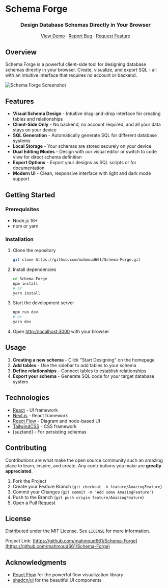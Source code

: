 # Schema Forge

<div align="center">
  <h3>Design Database Schemas Directly in Your Browser</h3>
  
  <p>
    <a href="http://schema-forge.vercel.app/">View Demo</a>
    ·
    <a href="https://github.com/mahmoud661/Schema-Forge/issues">Report Bug</a>
    ·
    <a href="https://github.com/mahmoud661/Schema-Forge/issues">Request Feature</a>
  </p>
</div>

## Overview

Schema Forge is a powerful client-side tool for designing database schemas directly in your browser. Create, visualize, and export SQL - all with an intuitive interface that requires no account or backend.

![Schema Forge Screenshot](public/screenshot.png)

## Features

- **Visual Schema Design** - Intuitive drag-and-drop interface for creating tables and relationships
- **Client-Side Only** - No backend, no account required, and all your data stays on your device
- **SQL Generation** - Automatically generate SQL for different database systems
- **Local Storage** - Your schemas are stored securely on your device
- **Dual Editing Modes** - Design with our visual editor or switch to code view for direct schema definition
- **Export Options** - Export your designs as SQL scripts or for documentation
- **Modern UI** - Clean, responsive interface with light and dark mode support

## Getting Started

### Prerequisites

- Node.js 16+ 
- npm or yarn

### Installation

1. Clone the repository
   ```sh
   git clone https://github.com/mahmoud661/Schema-Forge.git
   ```

2. Install dependencies
   ```sh
   cd Schema-Forge
   npm install
   # or
   yarn install
   ```

3. Start the development server
   ```sh
   npm run dev
   # or
   yarn dev
   ```

4. Open [http://localhost:3000](http://localhost:3000) with your browser

## Usage

1. **Creating a new schema** - Click "Start Designing" on the homepage
2. **Add tables** - Use the sidebar to add tables to your schema
3. **Define relationships** - Connect tables to establish relationships
4. **Export your schema** - Generate SQL code for your target database system

## Technologies

- [React](https://reactjs.org/) - UI framework
- [Next.js](https://nextjs.org/) - React framework
- [React Flow](https://reactflow.dev/) - Diagram and node-based UI
- [TailwindCSS](https://tailwindcss.com/) - CSS framework
- [suztand] - For persisting schemas

## Contributing

Contributions are what make the open source community such an amazing place to learn, inspire, and create. Any contributions you make are **greatly appreciated**.

1. Fork the Project
2. Create your Feature Branch (`git checkout -b feature/AmazingFeature`)
3. Commit your Changes (`git commit -m 'Add some AmazingFeature'`)
4. Push to the Branch (`git push origin feature/AmazingFeature`)
5. Open a Pull Request

## License

Distributed under the MIT License. See `LICENSE` for more information.

Project Link: [https://github.com/mahmoud661/Schema-Forge](https://github.com/mahmoud661/Schema-Forge)

## Acknowledgments

* [React Flow](https://reactflow.dev/) for the powerful flow visualization library
* [shadcn/ui](https://ui.shadcn.com/) for the beautiful UI components

